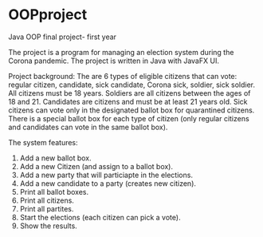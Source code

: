 # OOPproject
Java OOP final project- first year

The project is a program for managing an election system during the Corona pandemic.
The project is written in Java with JavaFX UI.

Project background: 
The are 6 types of eligible citizens that can vote: regular citizen, candidate, sick candidate, Corona sick, soldier, sick soldier. 
All citizens must be 18 years. Soldiers are all citizens between the ages of 18 and 21. 
Candidates are citizens and must be at least 21 years old. 
Sick citizens can vote only in the designated ballot box for quarantined citizens.
There is a special ballot box for each type of citizen (only regular citizens and candidates can vote in the same ballot box).


The system features:
1. Add a new ballot box.
2. Add a new Citizen (and assign to a ballot box).
3. Add a new party that will particiapte in the elections.
4. Add a new candidate to a party (creates new citizen).
5. Print all ballot boxes.
6. Print all citizens.
7. Print all partites.
8. Start the elections (each citizen can pick a vote).
9. Show the results.

